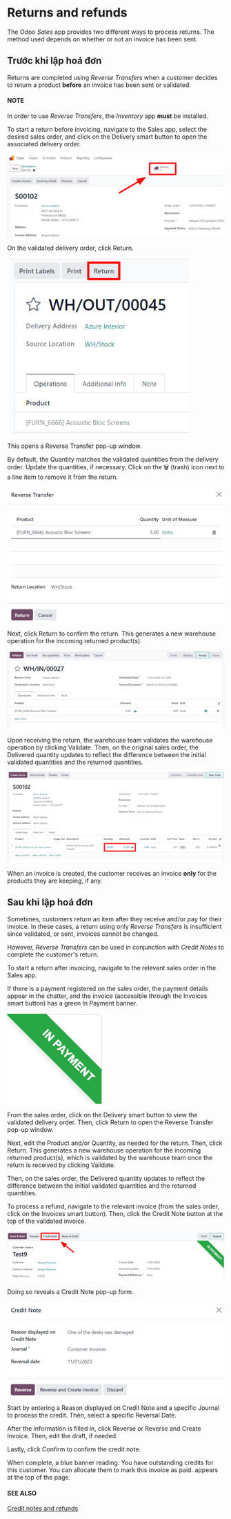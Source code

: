 # Returns and refunds

The Odoo *Sales* app provides two different ways to process returns. The method used depends on
whether or not an invoice has been sent.

## Trước khi lập hoá đơn

Returns are completed using *Reverse Transfers* when a customer decides to return a product
**before** an invoice has been sent or validated.

#### NOTE
In order to use *Reverse Transfers*, the *Inventory* app **must** be installed.

To start a return before invoicing, navigate to the Sales app, select the desired
sales order, and click on the Delivery smart button to open the associated delivery
order.

![A typical sales order with a highlighted delivery smart button in Odoo Sales.](../../../../.gitbook/assets/sales-order-delivery-smart-button.png)

On the validated delivery order, click Return.

![A validated delivery order with a highlighted Return button in Odoo Sales.](../../../../.gitbook/assets/validated-delivery-order-return-button.png)

This opens a Reverse Transfer pop-up window.

By default, the Quantity matches the validated quantities from the delivery order.
Update the quantities, if necessary. Click on the 🗑️ (trash) icon next to a line item
to remove it from the return.

![The "Reverse Transfer" pop-up window, to make a return before invoicing the customer.](../../../../.gitbook/assets/reverse-transfer-popup.png)

Next, click Return to confirm the return. This generates a new warehouse operation for
the incoming returned product(s).

![Warehouse operation after a return has been confirmed in Odoo Sales.](../../../../.gitbook/assets/warehouse-operation-confirmed-return.png)

Upon receiving the return, the warehouse team validates the warehouse operation by clicking
Validate. Then, on the original sales order, the Delivered quantity updates
to reflect the difference between the initial validated quantities and the returned quantities.

![The updated "Delivered" quantity on the sales order after the reverse transfer.](../../../../.gitbook/assets/updated-sales-quantities.png)

When an invoice is created, the customer receives an invoice **only** for the products they are
keeping, if any.

## Sau khi lập hoá đơn

Sometimes, customers return an item after they receive and/or pay for their invoice. In these
cases, a return using only *Reverse Transfers* is insufficient since validated, or sent, invoices
cannot be changed.

However, *Reverse Transfers* can be used in conjunction with *Credit Notes* to complete the
customer's return.

To start a return after invoicing, navigate to the relevant sales order in the
Sales app.

If there is a payment registered on the sales order, the payment details appear in the chatter, and
the invoice (accessible through the Invoices smart button) has a green In
Payment banner.

![Sample of a green in payment banner in Odoo Sales.](../../../../.gitbook/assets/green-in-payment-banner.png)

From the sales order, click on the Delivery smart button to view the validated delivery
order. Then, click Return to open the Reverse Transfer pop-up window.

Next, edit the Product and/or Quantity, as needed for the return. Then,
click Return. This generates a new warehouse operation for the incoming returned
product(s), which is validated by the warehouse team once the return is received by clicking
Validate.

Then, on the sales order, the Delivered quantity updates to reflect the difference
between the initial validated quantities and the returned quantities.

To process a refund, navigate to the relevant invoice (from the sales order, click on the
Invoices smart button). Then, click the Credit Note button at the top of the
validated invoice.

![A typical customer invoice with a Credit Note button highlighted in Odoo Sales.](../../../../.gitbook/assets/credit-note-button.png)

Doing so reveals a Credit Note pop-up form.

![Typical credit note pop-up form that appears in Odoo Sales.](../../../../.gitbook/assets/credit-note-pop-up-form.png)

Start by entering a Reason displayed on Credit Note and a specific Journal
to process the credit. Then, select a specific Reversal Date.

After the information is filled in, click Reverse or Reverse and Create
Invoice. Then, edit the draft, if needed.

Lastly, click Confirm to confirm the credit note.

When complete, a blue banner reading: You have outstanding credits for this customer. You
can allocate them to mark this invoice as paid. appears at the top of the page.

#### SEE ALSO
[Credit notes and refunds](applications/finance/accounting/customer_invoices/credit_notes.md)
